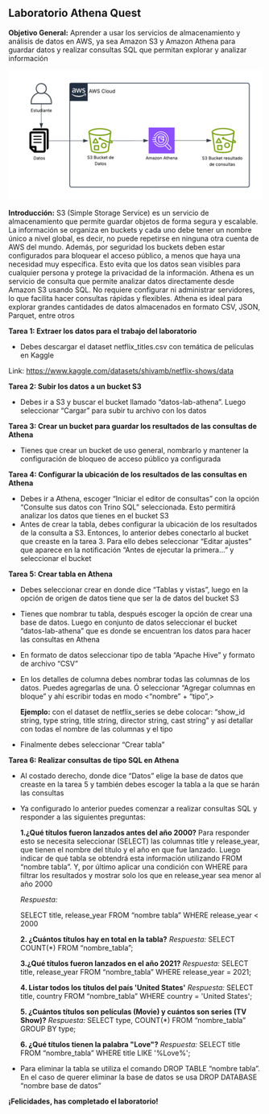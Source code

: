 ## Laboratorio Athena Quest


**Objetivo General:**  Aprender a usar los servicios de almacenamiento y análisis de datos en AWS, ya sea Amazon S3 y Amazon Athena para guardar datos y realizar consultas SQL que permitan explorar y analizar información 

![Arquitectura AWS](https://github.com/iscatalan/AthenaQuest/blob/main/Arquitectura%20Athena%20Quest%20(1).png)

**Introducción:**  S3 (Simple Storage Service) es un servicio de almacenamiento que permite guardar objetos de forma segura y escalable. La información se organiza en buckets y cada uno debe tener un nombre único a nivel global, es decir, no puede repetirse en ninguna otra cuenta de AWS del mundo. Además, por seguridad los buckets deben estar configurados para bloquear el acceso público, a menos que haya una necesidad muy específica. Esto evita que los datos sean visibles para cualquier persona y protege la privacidad de la información. 
Athena es un servicio de consulta que permite analizar datos directamente desde Amazon S3 usando SQL. No requiere configurar ni administrar servidores, lo que facilita hacer consultas rápidas y flexibles. Athena es ideal para explorar grandes cantidades de datos almacenados en formato CSV, JSON, Parquet, entre otros


**Tarea 1: Extraer los datos para el trabajo del laboratorio**

- Debes descargar el dataset netflix_titles.csv con temática de películas en Kaggle

Link: https://www.kaggle.com/datasets/shivamb/netflix-shows/data

**Tarea 2: Subir los datos a un bucket S3**

- Debes ir a S3 y buscar el bucket llamado “datos-lab-athena”. Luego seleccionar “Cargar” para subir tu archivo con los datos 

**Tarea 3: Crear un bucket para guardar los resultados de las consultas de Athena**
- Tienes que crear un bucket de uso general, nombrarlo y mantener la configuración de bloqueo de acceso público ya configurada

**Tarea 4: Configurar la ubicación de los resultados de las consultas en Athena**
 
- Debes ir a Athena, escoger “Iniciar el editor de consultas” con la opción “Consulte sus datos con Trino SQL” seleccionada. Esto permitirá analizar los datos que tienes en el bucket S3
- Antes de crear la tabla, debes configurar la ubicación de los resultados de la consulta a S3. Entonces, lo anterior debes conectarlo al bucket que creaste en la tarea 3. Para ello debes seleccionar “Editar ajustes” que aparece en la notificación “Antes de ejecutar la primera…” y seleccionar el bucket

**Tarea 5: Crear tabla en Athena**

- Debes seleccionar crear en donde dice “Tablas y vistas”, luego en la opción de origen de datos tiene que ser la de datos del bucket S3
- Tienes que nombrar tu tabla, después escoger la opción de crear una base de datos. Luego en conjunto de datos seleccionar el bucket “datos-lab-athena” que es donde se encuentran los datos para hacer las consultas en Athena 
- En formato de datos seleccionar tipo de tabla “Apache Hive” y formato de archivo “CSV”
- En los detalles de columna debes nombrar todas las columnas de los datos. Puedes agregarlas de una. Ó seleccionar “Agregar columnas en bloque” y ahí escribir todas en modo <“nombre” + “tipo”,>

  **Ejemplo:** con el dataset de netflix_series se debe colocar: “show_id string, type string, title string, director string, cast string” y así detallar con todas el nombre de las columnas y el tipo
- Finalmente debes seleccionar “Crear tabla”

**Tarea 6: Realizar consultas de tipo SQL en Athena**
- Al costado derecho, donde dice “Datos” elige la base de datos que creaste en la tarea 5 y también debes escoger la tabla a la que se harán las consultas
- Ya configurado lo anterior puedes comenzar a realizar consultas SQL y responder a las siguientes preguntas:
  
  **1.¿Qué títulos fueron lanzados antes del año 2000?** Para responder esto se necesita seleccionar (SELECT) las columnas title y release_year, que tienen el nombre del título y el año en que fue lanzado. Luego     indicar de qué tabla se obtendrá esta información utilizando FROM “nombre tabla”. Y, por último aplicar una condición con WHERE para filtrar los resultados y mostrar solo los que en release_year sea menor al      año 2000

  *Respuesta:*

  SELECT title, release_year
  FROM “nombre tabla”
  WHERE release_year < 2000

  **2. ¿Cuántos títulos hay en total en la tabla?**
  *Respuesta:*
  SELECT COUNT(*) FROM “nombre_tabla”;

  **3.¿Qué títulos fueron lanzados en el año 2021?**
  *Respuesta:*
  SELECT title, release_year 
  FROM “nombre_tabla”
  WHERE release_year = 2021;

  **4. Listar todos los títulos del país 'United States'**
  *Respuesta:*
  SELECT title, country 
  FROM “nombre_tabla”
  WHERE country = 'United States';

  **5. ¿Cuántos títulos son películas (Movie) y cuántos son series (TV Show)?**
  *Respuesta:*
  SELECT type, COUNT(*) 
  FROM “nombre_tabla” 
  GROUP BY type;

  **6. ¿Qué títulos tienen la palabra "Love"?**
  *Respuesta:*
  SELECT title 
  FROM “nombre_tabla”
  WHERE title LIKE '%Love%';


- Para eliminar la tabla se utiliza el comando DROP TABLE “nombre tabla”. En el caso de querer eliminar la base de datos se usa DROP DATABASE “nombre base de datos”
  

**¡Felicidades, has completado el laboratorio!**




